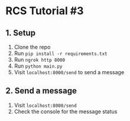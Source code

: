 # RCS Tutorial #3

## 1. Setup

1. Clone the repo
2. Run `pip install -r requirements.txt`
3. Run `ngrok http 8000`
4. Run `python main.py`
5. Visit `localhost:8000/send` to send a message

## 2. Send a message

1. Visit `localhost:8000/send`
2. Check the console for the message status

